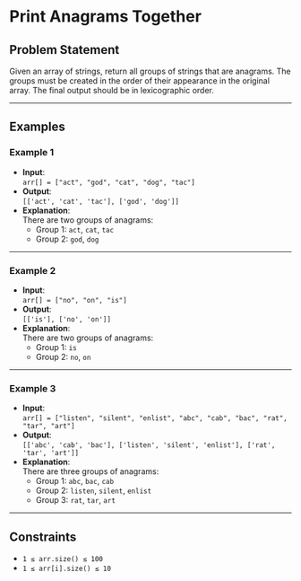 # Print Anagrams Together

## Problem Statement
Given an array of strings, return all groups of strings that are anagrams. The groups must be created in the order of their appearance in the original array. The final output should be in lexicographic order.

---

## Examples

### Example 1
- **Input**:  
  `arr[] = ["act", "god", "cat", "dog", "tac"]`
- **Output**:  
  `[['act', 'cat', 'tac'], ['god', 'dog']]`
- **Explanation**:  
  There are two groups of anagrams:  
  - Group 1: `act`, `cat`, `tac`  
  - Group 2: `god`, `dog`

---

### Example 2
- **Input**:  
  `arr[] = ["no", "on", "is"]`
- **Output**:  
  `[['is'], ['no', 'on']]`
- **Explanation**:  
  There are two groups of anagrams:  
  - Group 1: `is`  
  - Group 2: `no`, `on`

---

### Example 3
- **Input**:  
  `arr[] = ["listen", "silent", "enlist", "abc", "cab", "bac", "rat", "tar", "art"]`
- **Output**:  
  `[['abc', 'cab', 'bac'], ['listen', 'silent', 'enlist'], ['rat', 'tar', 'art']]`
- **Explanation**:  
  There are three groups of anagrams:  
  - Group 1: `abc`, `bac`, `cab`  
  - Group 2: `listen`, `silent`, `enlist`  
  - Group 3: `rat`, `tar`, `art`

---

## Constraints
- `1 ≤ arr.size() ≤ 100`
- `1 ≤ arr[i].size() ≤ 10`
